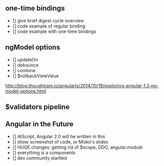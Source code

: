 ## one-time bindings
  - [] give brief digest cycle overview
  - [] code example of regular binding
  - [] code example with one-time bindings

## ngModel options
  - [] updateOn
  - [] debounce
  - [] combine
  - [] $rollbackViewValue

http://blog.thoughtram.io/angularjs/2014/10/19/exploring-angular-1.3-ng-model-options.html

## $validators pipeline

## Angular in the Future
  - [] AtScript, Angular 2.0 will be written in this
  - [] show screenshot of code, or Misko's slides
  - [] HUGE changes: getting rid of $scope, DDO, angular.module
  - [] everything is a components
  - [] dev community startled